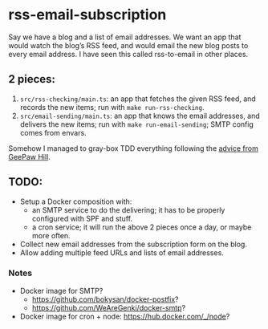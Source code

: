 # rss-email-subscription

Say we have a blog and a list of email addresses. We want an app that would watch the blog’s RSS feed, and would email the new blog posts to every email address. I have seen this called rss-to-email in other places.

## 2 pieces:

1. `src/rss-checking/main.ts`: an app that fetches the given RSS feed, and records the new items; run with `make run-rss-checking`.
2. `src/email-sending/main.ts`: an app that knows the email addresses, and delivers the new items; run with `make run-email-sending`; SMTP config comes from envars.

Somehow I managed to gray-box TDD everything following the [advice from GeePaw Hill][0].

[0]: https://www.geepawhill.org/2020/06/12/microtest-tdd-more-definition/

## TODO:

- Setup a Docker composition with:
  - an SMTP service to do the delivering; it has to be properly configured with SPF and stuff.
  - a cron service; it will run the above 2 pieces once a day, or maybe more often.
- Collect new email addresses from the subscription form on the blog.
- Allow adding multiple feed URLs and lists of email addresses.

### Notes

- Docker image for SMTP?
  - https://github.com/bokysan/docker-postfix?
  - https://github.com/WeAreGenki/docker-smtp?
- Docker image for cron + node: https://hub.docker.com/_/node?
